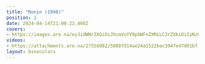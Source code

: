 ```yaml
---
title: "Ronin (1998)"
position: 2
date: 2024-04-14T21:00:22.466Z
covers: 
- https://images.are.na/eyJidWNrZXQiOiJhcmVuYV9pbWFnZXMiLCJrZXkiOiIyNzU1NjA4Mi9vcmlnaW5hbF85NDkxZjExMDUyZDhlMjQzMjAyNDA0MTQtMi1iYjQ2dmsucG5nIiwiZWRpdHMiOnsicmVzaXplIjp7IndpZHRoIjoxODAwLCJoZWlnaHQiOjE4MDAsImZpdCI6Imluc2lkZSIsIndpdGhvdXRFbmxhcmdlbWVudCI6dHJ1ZX0sIndlYnAiOnsicXVhbGl0eSI6NjV9LCJqcGVnIjp7InF1YWxpdHkiOjY1fSwicm90YXRlIjpudWxsfX0=?bc=0
videos: 
- https://attachments.are.na/27556082/50887d14ae24a1522bac3947e47d01bf.mp4?1713128423
layout: binoculars
---
```


